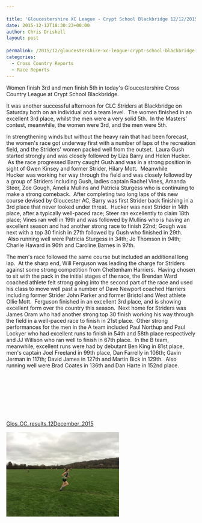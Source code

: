 ```yaml
---

title: 'Gloucestershire XC League - Crypt School Blackbridge 12/12/2015'
date: 2015-12-12T18:30:23+00:00
author: Chris Driskell
layout: post

permalink: /2015/12/gloucestershire-xc-league-crypt-school-blackbridge-12122015/
categories:
  - Cross Country Reports
  - Race Reports
---
```

Women finish 3rd and men finish 5th in today's Gloucestershire Cross Country League at Crypt School Blackbridge.

It was another successful afternoon for CLC Striders at Blackbridge on Saturday both on an individual and a team level.  The women finished in an excellent 3rd place, whilst the men were a very solid 5th.  In the Masters' contest, meanwhile, the women were 3rd, and the men were 5th.

In strengthening winds but without the heavy rain that had been forecast, the women's race got underway first with a number of laps of the recreation field, and the Striders' women packed well from the outset.  Laura Gush started strongly and was closely followed by Liza Barry and Helen Hucker.  As the race progressed Barry caught Gush and was in a strong position in sight of Gwen Kinsey and former Strider, Hilary Mott.  Meanwhile Hucker was working her way through the field and was closely followed by a group of Striders including Gush, ladies captain Rachel Vines, Amanda Steer, Zoe Gough, Amelia Mullins and Patricia Sturgess who is continuing to make a strong comeback.  After completing two long laps of this new course devised by Gloucester AC, Barry was first Strider back finishing in a 3rd place that never looked under threat.  Hucker was next Strider in 14th place, after a typically well-paced race; Steer ran excellently to claim 18th place; Vines ran well in 19th and was followed by Mullins who is having an excellent season and had another strong race to finish 22nd; Gough was next with a top 30 finish in 27th followed by Gush who finished in 29th.  Also running well were Patricia Sturgess in 34th; Jo Thomson in 94th; Charlie Haward in 96th and Caroline Barnes in 97th.

The men's race followed the same course but included an additional long lap.  At the sharp end, Will Ferguson was leading the charge for Striders against some strong competition from Cheltenham Harriers.  Having chosen to sit with the pack in the initial stages of the race, the Brendan Ward coached athlete felt strong going into the second part of the race and used his class to move well past a number of Dave Newport coached Harriers including former Strider John Parker and former Bristol and West athlete Ollie Mott.  Ferguson finished in an excellent 3rd place, and is showing excellent form over the country this season.  Next home for Striders was James Oram who had another strong top 30 finish working his way through the field in a well-paced race to finish in 21st place.  Other strong performances for the men in the A team included Paul Northup and Paul Lockyer who had excellent runs to finish in 54th and 58th place respectively and JJ Willson who ran well to finish in 67th place.  In the B team, meanwhile, excellent runs were had by debutant Ben King in 81st place, men's captain Joel Freeland in 99th place, Dan Farrelly in 106th; Gavin Jerman in 117th; David James in 127th and Martin Bick in 129th.  Also running well were Brad Coates in 136th and Dan Harte in 152nd place.

&nbsp;

&nbsp;

&nbsp;

&nbsp;

[Glos\_CC\_results\_12December\_2015](/images/2015/12/Glos_CC_results_12December_2015.pdf)

<img src="/images/2015/12/IMG_2407-300x225.jpg" alt="IMG_2407"  />